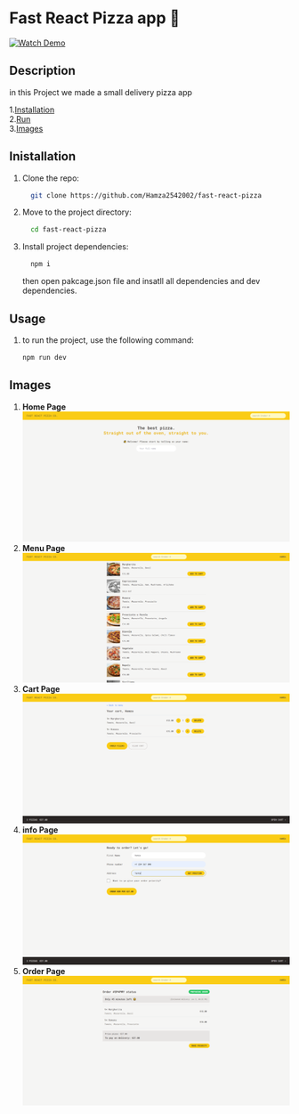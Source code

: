 # Fast React Pizza app 🍕

[![Watch Demo](https://img.shields.io/badge/watch_demo-green)](https://main--pizza-delivery-react.netlify.app/)

## Description

in this Project we made a small delivery pizza app

1.[Installation](#installation) <br/>
2.[Run](#usage) <br/>
3.[Images](#Images) <br/>

## Inistallation

1. Clone the repo:

   ```sh
     git clone https://github.com/Hamza2542002/fast-react-pizza
   ```

2. Move to the project directory:

   ```sh
     cd fast-react-pizza
   ```

3. Install project dependencies:
   ```sh
     npm i
   ```
   then open pakcage.json file and insatll all dependencies and dev dependencies.

## Usage

1. to run the project, use the following command:
   ```sh
   npm run dev
   ```

## Images

1. **Home Page**
   ![Screenshot](public/assets/home.png)
2. **Menu Page**
   ![Screenshot](public/assets/menu.png)
3. **Cart Page**
   ![Screenshot](public/assets/cart.png)
4. **info Page**
   ![Screenshot](public/assets/info.png)
5. **Order Page**
   ![Screenshot](public/assets/order.png)
